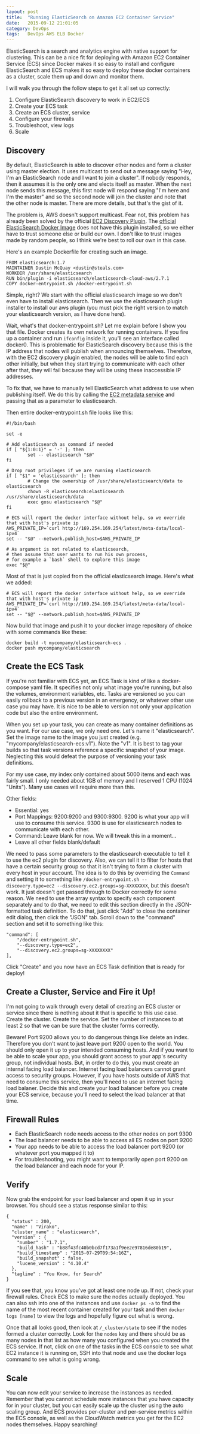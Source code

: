```yaml
---
layout: post
title:  "Running ElasticSearch on Amazon EC2 Container Service"
date:   2015-09-12 21:01:05
category: DevOps
tags:   DevOps AWS ELB Docker
---
```

ElasticSearch is a search and analytics engine with native support for clustering. This can be a nice fit 
for deploying with Amazon EC2 Container Service (ECS) since Docker makes it so easy to install and 
configure ElasticSearch and ECS makes it so easy to deploy these docker containers as a cluster, scale them
up and down and monitor them.

I will walk you through the follow steps to get it all set up correctly:

1. Configure ElasticSearch discovery to work in EC2/ECS
1. Create your ECS task
1. Create an ECS cluster, service
1. Configure your firewalls
1. Troubleshoot, view logs
1. Scale

## Discovery

By default, ElasticSearch is able to discover other nodes and form a cluster using master election. It uses
multicast to send out a message saying "Hey, I'm an ElasticSearch node and I want to join a cluster". If 
nobody responds, then it assumes it is the only one and elects itself as master. When the next node sends 
this message, this first node will respond saying "I'm here and I'm the master" and so the second node will
join the cluster and note that the other node is master. There are more details, but that's the gist of it.

The problem is, AWS doesn't support multicast. Fear not, this problem has already been solved by the official 
[EC2 Discovery Plugin][ec2-discovery]. The [official ElasticSearch Docker Image][es-official-image] does 
not have this plugin installed, so we either have to trust someone else or build our own. I don't like to 
trust images made by random people, so I think we're best to roll our own in this case.
 
Here's an example Dockerfile for creating such an image.

    FROM elasticsearch:1.7
    MAINTAINER Dustin McQuay <dustin@steals.com>
    WORKDIR /usr/share/elasticsearch
    RUN bin/plugin -i elasticsearch/elasticsearch-cloud-aws/2.7.1
    COPY docker-entrypoint.sh /docker-entrypoint.sh

Simple, right? We start with the official elasticsearch image so we don't even have to install elasticsearch.
Then we use the elasticsearch plugin installer to install our aws plugin (you must pick the right version to
match your elasticsearch version, as I have done here).

Wait, what's that docker-entrypoint.sh? Let me explain before I show you that file. Docker creates its own 
network for running containers. If you fire up a container and run `ifconfig` inside it, you'll see an 
interface called docker0. This is problematic for ElasticSearch discovery because this is the IP address 
that nodes will publish when announcing themselves. Therefore, with the EC2 discovery plugin enabled, the 
nodes will be able to find each other initially, but when they start trying to communicate with each other 
after that, they will fail because they will be using these inaccessible IP addresses.

To fix that, we have to manually tell ElasticSearch what address to use when publishing itself. We do this 
by calling the [EC2 metadata service][ec2-metadata] and passing that as a parameter to elasticsearch.
 
Then entire docker-entrypoint.sh file looks like this:

    #!/bin/bash
    
    set -e
    
    # Add elasticsearch as command if needed
    if [ "${1:0:1}" = '-' ]; then
            set -- elasticsearch "$@"
    fi
    
    # Drop root privileges if we are running elasticsearch
    if [ "$1" = 'elasticsearch' ]; then
            # Change the ownership of /usr/share/elasticsearch/data to elasticsearch
            chown -R elasticsearch:elasticsearch /usr/share/elasticsearch/data
            exec gosu elasticsearch "$@"
    fi
    
    # ECS will report the docker interface without help, so we override that with host's private ip
    AWS_PRIVATE_IP=`curl http://169.254.169.254/latest/meta-data/local-ipv4`
    set -- "$@" --network.publish_host=$AWS_PRIVATE_IP
    
    # As argument is not related to elasticsearch,
    # then assume that user wants to run his own process,
    # for example a `bash` shell to explore this image
    exec "$@"

Most of that is just copied from the official elasticsearch image. Here's what we added:

    # ECS will report the docker interface without help, so we override that with host's private ip
    AWS_PRIVATE_IP=`curl http://169.254.169.254/latest/meta-data/local-ipv4`
    set -- "$@" --network.publish_host=$AWS_PRIVATE_IP

Now build that image and push it to your docker image repository of choice with some commands like these:

    docker build -t mycompany/elasticsearch-ecs .
    docker push mycompany/elasticsearch

## Create the ECS Task

If you're not familiar with ECS yet, an ECS Task is kind of like a docker-compose yaml file. It specifies 
not only what image you're running, but also the volumes, environment variables, etc. Tasks are versioned 
so you can easily rollback to a previous version in an emergency, or whatever other use case you may have. 
It is nice to be able to version not only your application code but also the entire environment.

When you set up your task, you can create as many container definitions as you want. For our use case, we 
only need one. Let's name it "elasticsearch". Set the image name to the image you just created (e.g. 
"mycompany/elasticsearch-ecs:v1"). Note the "v1". It is best to tag your builds so that task versions 
reference a specific snapshot of your image. Neglecting this would defeat the purpose of versioning your 
task definitions.

For my use case, my index only contained about 5000 items and each was fairly small. I only needed about 
1GB of memory and I reserved 1 CPU (1024 "Units"). Many use cases will require more than this.

Other fields:

 - Essential: yes
 - Port Mappings: 9200:9200 and 9300:9300. 9200 is what your app will use to consume this service. 9300 is 
   use for elasticsearch nodes to communicate with each other.
 - Command: Leave blank for now. We will tweak this in a moment...
 - Leave all other fields blank/default

We need to pass some parameters to the elasticsearch executable to tell it to use the ec2 plugin 
for discovery. Also, 
we can tell it to filter for hosts that have a certain security group so that it isn't trying to form a 
cluster with every host in your account. The idea is to do this by overriding the `Command` and setting it 
to something like `/docker-entrypoint.sh --discovery.type=ec2 --discovery.ec2.groups=sg-XXXXXXXX`, but this
doesn't work. It just doesn't get passed through to Docker correctly for some reason. We need to use the 
array syntax to specify each component separately and to do that, we need to edit this section directly in 
the JSON-formatted task definition. To do that, just click "Add" to close the container edit dialog, then 
click the "JSON" tab. Scroll down to the "command" section and set it to something like this:
 
    "command": [
        "/docker-entrypoint.sh",
        "--discovery.type=ec2",
        "--discovery.ec2.groups=sg-XXXXXXXX"
    ],

Click "Create" and you now have an ECS Task definition that is ready for deploy!

## Create a Cluster, Service and Fire it Up!

I'm not going to walk through every detail of creating an ECS cluster or service since there is nothing about
it that is specific to this use case. Create the cluster. Create the service. Set the number of instances 
to at least 2 so that we can be sure that the cluster forms correctly.

Beware! Port 9200 allows you to do dangerous things like delete an index. Therefore you don't want to just 
leave port 9200 open to the world. You should only open it up to your intended consuming hosts. And if you 
want to be able to scale your app, you should grant access to your app's security group, not individual 
hosts. But, in order to do this, you must create an internal facing load balancer. Internet facing load 
balancers cannot grant access to security groups. However, if you have hosts outside of AWS that need to 
consume this service, then you'll need to use an internet facing load balaner. Decide this and create your 
load balancer before you create your ECS service, because you'll need to select the load balancer at that 
time.
 
## Firewall Rules

 - Each ElasticSearch node needs access to the other nodes on port 9300
 - The load balancer needs to be able to access all ES nodes on port 9200
 - Your app needs to be able to access the load balancer port 9200 (or whatever port you mapped it to)
 - For troubleshooting, you might want to temporarily open port 9200 on the load balancer and each node for
   your IP.

## Verify

Now grab the endpoint for your load balancer and open it up in your browser. You should see a status 
response similar to this:
 
    {
      "status" : 200,
      "name" : "Virako",
      "cluster_name" : "elasticsearch",
      "version" : {
        "number" : "1.7.1",
        "build_hash" : "b88f43fc40b0bcd7f173a1f9ee2e97816de80b19",
        "build_timestamp" : "2015-07-29T09:54:16Z",
        "build_snapshot" : false,
        "lucene_version" : "4.10.4"
      },
      "tagline" : "You Know, for Search"
    }

If you see that, you know you've got at least one node up. If not, check your firewall rules. Check ECS to 
make sure the nodes actually deployed. You can also ssh into one of the instances and use `docker ps -a` to
find the name of the most recent container created for your task and then `docker logs [name]` to view the 
logs and hopefully figure out what is wrong.
 
Once that all looks good, then look at `/_cluster/state` to see if the nodes formed a cluster correctly. Look
for the `nodes` key and there should be as many nodes in that list as how many you configured when you 
created the ECS service. If not, click on one of the tasks in the ECS console to see what EC2 instance it 
is running on, SSH into that node and use the docker logs command to see what is going wrong.

## Scale

You can now edit your service to increase the instances as needed. Remember that you cannot schedule more 
instances that you have capacity for in your cluster, but you can easily scale up the cluster using the 
auto scaling group. And ECS provides per-cluster and per-service metrics within the ECS console, as well as
the CloudWatch metrics you get for the EC2 nodes themselves. Happy searching!

[ec2-discovery]: https://www.elastic.co/guide/en/elasticsearch/reference/current/modules-discovery-ec2.html
[es-official-image]: https://hub.docker.com/_/elasticsearch/
[ec2-metadata]: http://docs.aws.amazon.com/AWSEC2/latest/UserGuide/ec2-instance-metadata.html#instancedata-data-retrieval